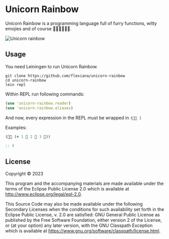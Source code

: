 # Unicorn Rainbow

Unicorn Rainbow is a programming language full of furry functions, witty emojies and of course 🌈🌈🌈🦄🦄🦄.

![Unicorn rainbow](rainboxunicorn.png)


## Usage

You need Leiningen to run Unicorn Rainbow.

```
git clone https://github.com/flexiana/unicorn-rainbow
cd unicorn-rainbow
lein repl
```

Within REPL run following commands:

```clojure
(use 'unicorn-rainbow.reader)
(use 'unicorn-rainbow.aliases)
```

And now, every expression in the REPL must be wrapped in `(🦄🌈 )`

Examples:
```clojure
(🦄🌈 (+ 1 🌻 2 🌹 3 🐾))

;; 6


```

## License

Copyright © 2023

This program and the accompanying materials are made available under the
terms of the Eclipse Public License 2.0 which is available at
http://www.eclipse.org/legal/epl-2.0.

This Source Code may also be made available under the following Secondary
Licenses when the conditions for such availability set forth in the Eclipse
Public License, v. 2.0 are satisfied: GNU General Public License as published by
the Free Software Foundation, either version 2 of the License, or (at your
option) any later version, with the GNU Classpath Exception which is available
at https://www.gnu.org/software/classpath/license.html.
